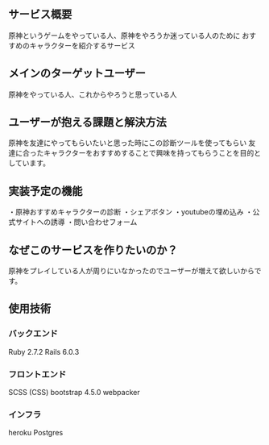 ## サービス概要
原神というゲームをやっている人、原神をやろうか迷っている人のために
おすすめのキャラクターを紹介するサービス

## メインのターゲットユーザー
原神をやっている人、これからやろうと思っている人

## ユーザーが抱える課題と解決方法
原神を友達にやってもらいたいと思った時にこの診断ツールを使ってもらい
友達に合ったキャラクターをおすすめすることで興味を持ってもらうことを目的としています。

## 実装予定の機能
・原神おすすめキャラクターの診断
・シェアボタン
・youtubeの埋め込み
・公式サイトへの誘導
・問い合わせフォーム

## なぜこのサービスを作りたいのか？
原神をプレイしている人が周りにいなかったのでユーザーが増えて欲しいからです。

## 使用技術

### バックエンド
Ruby 2.7.2
Rails 6.0.3

### フロントエンド
SCSS (CSS)
bootstrap 4.5.0
webpacker


### インフラ
heroku
Postgres
